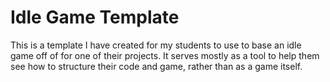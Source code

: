 # **Idle Game Template**

This is a template I have created for my students to use to base an idle game off of for one of their projects. It serves mostly as a tool to help them see how to structure their code and game, rather than as a game itself.
